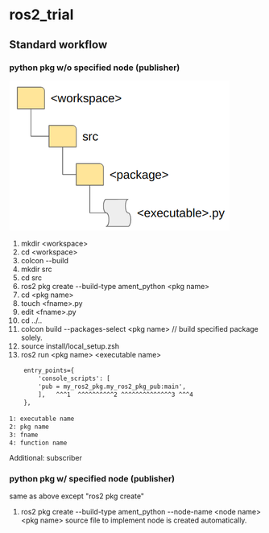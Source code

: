 # ros2_trial
## Standard workflow
### python pkg w/o specified node (publisher)
![dir_structure_py_create_pkg.png](img/dir_structure_py_create_pkg.png)
1. mkdir \<workspace\>
1. cd \<workspace\>
1. colcon --build
1. mkdir src
1. cd src
1. ros2 pkg create --build-type ament_python \<pkg name\>
1. cd \<pkg name\>
1. touch \<fname\>.py
1. edit \<fname\>.py
1. cd ../..
1. colcon build --packages-select \<pkg name\> // build specified package solely.
1. source install/local_setup.zsh
1. ros2 run \<pkg name\> \<executable name\>
````
    entry_points={
        'console_scripts': [
	    'pub = my_ros2_pkg.my_ros2_pkg_pub:main',
        ],   ^^^1  ^^^^^^^^^^2 ^^^^^^^^^^^^^^3 ^^^4
    },
    
1: executable name
2: pkg name
3: fname
4: function name
````

Additional: subscriber

### python pkg w/ specified node (publisher)
same as above except "ros2 pkg create"
1. ros2 pkg create --build-type ament_python --node-name \<node name\> \<pkg name\>
source file to implement node is created automatically.


